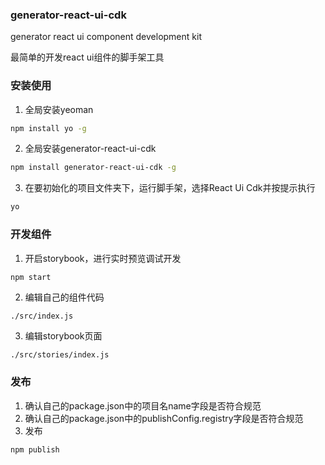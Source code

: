 ### generator-react-ui-cdk
generator react ui component development kit

最简单的开发react ui组件的脚手架工具

### 安装使用
1.  全局安装yeoman

```bash
npm install yo -g
```

2.  全局安装generator-react-ui-cdk

```bash
npm install generator-react-ui-cdk -g
```

3.  在要初始化的项目文件夹下，运行脚手架，选择React Ui Cdk并按提示执行

```bash
yo
```

### 开发组件

1.  开启storybook，进行实时预览调试开发

```bash
npm start
```

2.  编辑自己的组件代码
    
`./src/index.js`

3.  编辑storybook页面

`./src/stories/index.js`

### 发布

1.  确认自己的package.json中的项目名name字段是否符合规范
2.  确认自己的package.json中的publishConfig.registry字段是否符合规范
3.  发布

```bash
npm publish
```
